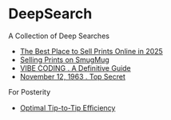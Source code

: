 # DeepSearch
A Collection of Deep Searches

 - [The Best Place to Sell Prints Online in 2025](https://deepsearch.banast.as/print-sales-2025.pdf)
 - [Selling Prints on SmugMug](https://deepsearch.banast.as/print-sales-smugmug.pdf)
 - [VIBE CODING . A Definitive Guide](https://deepsearch.banast.as/vibe-coding.pdf)
 - [November 12, 1963 . Top Secret](https://deepsearch.banast.as/1963-11-12_top-secret.pdf)

For Posterity

- [Optimal Tip-to-Tip Eﬃciency](https://deepsearch.banast.as/optimal-tip-to-tip-efficiency.pdf)